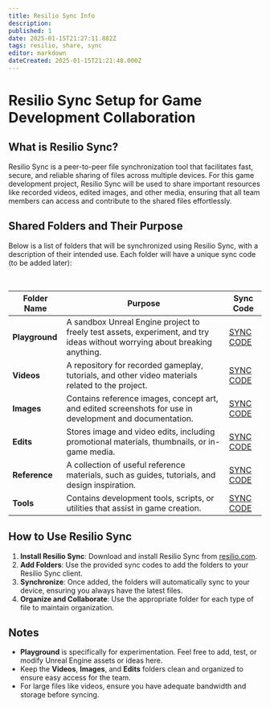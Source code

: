 ```yaml
---
title: Resilio Sync Info
description: 
published: 1
date: 2025-01-15T21:27:11.882Z
tags: resilio, share, sync
editor: markdown
dateCreated: 2025-01-15T21:21:48.000Z
---
```


# Resilio Sync Setup for Game Development Collaboration

## What is Resilio Sync?

Resilio Sync is a peer-to-peer file synchronization tool that facilitates fast, secure, and reliable sharing of files across multiple devices. For this game development project, Resilio Sync will be used to share important resources like recorded videos, edited images, and other media, ensuring that all team members can access and contribute to the shared files effortlessly.

## Shared Folders and Their Purpose

Below is a list of folders that will be synchronized using Resilio Sync, with a description of their intended use. Each folder will have a unique sync code (to be added later):

<br>

| **Folder Name**       | **Purpose**                                                                                       | **Sync Code**  |
|-----------------------|---------------------------------------------------------------------------------------------------|----------------|
| **Playground**        | A sandbox Unreal Engine project to freely test assets, experiment, and try ideas without worrying about breaking anything. | [SYNC CODE](https://link.resilio.com/#f=Playground&sz=0&t=2&s=6UFJX43OSH7E2GWTJKF4PN6QWNEELWC77SAKFAHHT77H3QHJPD6A&i=CLYLUTC3YP33M5HTJGQA4TNXPLJBCMFS6&v=3.0&a=3)  |
| **Videos**            | A repository for recorded gameplay, tutorials, and other video materials related to the project.  | [SYNC CODE](https://link.resilio.com/#f=Videos&sz=0&t=2&s=4JACBMUHZDFMOO4QBPO5R24IBIZSQPWVLEMWQKW3TKDG24FSLIZA&i=C5JB7TA3EWBW5AGAXRGSUONOUNAQROBXA&v=3.0&a=3)  |
| **Images**            | Contains reference images, concept art, and edited screenshots for use in development and documentation. | [SYNC CODE](https://link.resilio.com/#f=Images&sz=0&t=2&s=NT4E3DTF77OHDGDQWCENCGWY6XATHTNBSNEEQXDMDUYADFJCUIOQ&i=CLUQ472U7SULUOXMMF2HIIX2TVYSL4EUV&v=3.0&a=3)  |
| **Edits**             | Stores image and video edits, including promotional materials, thumbnails, or in-game media.      | [SYNC CODE](https://link.resilio.com/#f=Edits&sz=0&t=2&s=OK5KMKYV2MMNNYEXJSVZ5MRRVZKCQEOIRGA6FSEPH7QJKY2ON4PA&i=CRIILE4FXY2HKH24KU4HUUHUQVTVWJE37&v=3.0&a=3)  |
| **Reference**         | A collection of useful reference materials, such as guides, tutorials, and design inspiration.    | [SYNC CODE](https://link.resilio.com/#f=Reference&sz=0&t=2&s=NZO3CLTHQALWXSPEH2QFP4UCM2VPPYFDTPXGLL6OYND4U5VHEZZQ&i=CREMO7XFQDOM76SBLAVVNQKHDTM3ZLD45&v=3.0&a=3)  |
| **Tools**             | Contains development tools, scripts, or utilities that assist in game creation.                   | [SYNC CODE](https://link.resilio.com/#f=Tools&sz=0&t=2&s=MYY7CHDECLIW6R7RSSQSDSWSUO6RJNSRR6W3WHDK7PCG5STBLRPQ&i=CTW7NKLPSTKAVK4DGWOIKVSBQQKQQG76Y&v=3.0&a=3)  |


## How to Use Resilio Sync

1. **Install Resilio Sync**: Download and install Resilio Sync from [resilio.com](https://www.resilio.com/).
2. **Add Folders**: Use the provided sync codes to add the folders to your Resilio Sync client.
3. **Synchronize**: Once added, the folders will automatically sync to your device, ensuring you always have the latest files.
4. **Organize and Collaborate**: Use the appropriate folder for each type of file to maintain organization.

## Notes

- **Playground** is specifically for experimentation. Feel free to add, test, or modify Unreal Engine assets or ideas here.
- Keep the **Videos**, **Images**, and **Edits** folders clean and organized to ensure easy access for the team.
- For large files like videos, ensure you have adequate bandwidth and storage before syncing.
